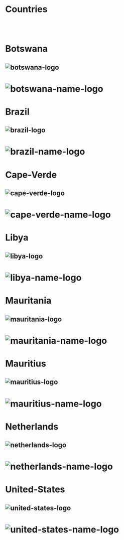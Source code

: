 # Countries
<br><br>

# Botswana

![botswana-logo](https://github.com/Fermat-ORG/media-kit/blob/master/MediaKit/Region-Logos/botswana_logo.png)
---
![botswana-name-logo](https://github.com/Fermat-ORG/media-kit/blob/master/MediaKit/Region-Logos/botswana_name_logo.png)
=====

# Brazil

![brazil-logo](https://github.com/Fermat-ORG/media-kit/blob/master/MediaKit/Region-Logos/brazil_logo.png)
---
![brazil-name-logo](https://github.com/Fermat-ORG/media-kit/blob/master/MediaKit/Region-Logos/brazil_name_logo.png)
=====

# Cape-Verde

![cape-verde-logo](https://github.com/Fermat-ORG/media-kit/blob/master/MediaKit/Region-Logos/cape-verde_logo.png)
---
![cape-verde-name-logo](https://github.com/Fermat-ORG/media-kit/blob/master/MediaKit/Region-Logos/cape-verde_name_logo.png)
=====

# Libya

![libya-logo](https://github.com/Fermat-ORG/media-kit/blob/master/MediaKit/Region-Logos/libya_logo.png)
---
![libya-name-logo](https://github.com/Fermat-ORG/media-kit/blob/master/MediaKit/Region-Logos/libya_name_logo.png)
=====

# Mauritania

![mauritania-logo](https://github.com/Fermat-ORG/media-kit/blob/master/MediaKit/Region-Logos/mauritania_logo.png)
---
![mauritania-name-logo](https://github.com/Fermat-ORG/media-kit/blob/master/MediaKit/Region-Logos/mauritania_name_logo.png)
=====

# Mauritius

![mauritius-logo](https://github.com/Fermat-ORG/media-kit/blob/master/MediaKit/Region-Logos/mauritius_logo.png)
---
![mauritius-name-logo](https://github.com/Fermat-ORG/media-kit/blob/master/MediaKit/Region-Logos/mauritius_name_logo.png)
=====

# Netherlands

![netherlands-logo](https://github.com/Fermat-ORG/media-kit/blob/master/MediaKit/Region-Logos/netherlands_logo.png)
---
![netherlands-name-logo](https://github.com/Fermat-ORG/media-kit/blob/master/MediaKit/Region-Logos/netherlands_name_logo.png)
=====

# United-States

![united-states-logo](https://github.com/Fermat-ORG/media-kit/blob/master/MediaKit/Region-Logos/united-states_logo.png)
---
![united-states-name-logo](https://github.com/Fermat-ORG/media-kit/blob/master/MediaKit/Region-Logos/united-states_name_logo.png)
=====

